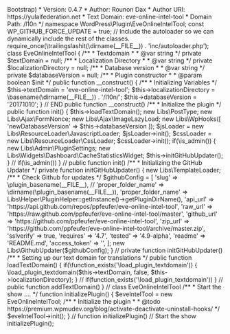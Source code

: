 <?php
/**
 * Plugin Name: EVE Online Intel Tool for WordPress
 * Plugin URI: https://github.com/ppfeufer/eve-online-intel-tool
 * GitHub Plugin URI: https://github.com/ppfeufer/eve-online-intel-tool
 * Description: An EVE Online Intel Tool for WordPress. Parsing D-Scans, Local and Fleet Compositions. (Best with a theme running with <a href="http://getbootstrap.com/">Bootstrap</a>)
 * Version: 0.4.7
 * Author: Rounon Dax
 * Author URI: https://yulaifederation.net
 * Text Domain: eve-online-intel-tool
 * Domain Path: /l10n
 */

namespace WordPress\Plugin\EveOnlineIntelTool;
const WP_GITHUB_FORCE_UPDATE = true;

// Include the autoloader so we can dynamically include the rest of the classes.
require_once(\trailingslashit(\dirname(__FILE__)) . 'inc/autoloader.php');

class EveOnlineIntelTool {
	/**
	 * Textdomain
	 *
	 * @var string
	 */
	private $textDomain = null;

	/**
	 * Localization Directory
	 *
	 * @var string
	 */
	private $localizationDirectory = null;

	/**
	 * Database version
	 *
	 * @var string
	 */
	private $databaseVersion = null;

	/**
	 * Plugin constructor
	 *
	 * @param boolean $init
	 */
	public function __construct() {
		/**
		 * Initializing Variables
		 */
		$this->textDomain = 'eve-online-intel-tool';
		$this->localizationDirectory = \basename(\dirname(__FILE__)) . '/l10n/';

		$this->databaseVersion = '20171010';
	} // END public function __construct()

	/**
	 * Initialize the plugin
	 */
	public function init() {
		$this->loadTextDomain();

		new Libs\PostType;
		new Libs\Ajax\FormNonce;
		new Libs\Ajax\ImageLazyLoad;

		new Libs\WpHooks([
			'newDatabaseVersion' => $this->databaseVersion
		]);

		$jsLoader = new Libs\ResourceLoader\JavascriptLoader;
		$jsLoader->init();

		$cssLoader = new Libs\ResourceLoader\CssLoader;
		$cssLoader->init();

		if(\is_admin()) {
			new Libs\Admin\PluginSettings;
			new Libs\Widgets\Dashboard\CacheStatisticsWidget;

			$this->initGitHubUpdater();
		} // if(\is_admin())
	} // public function init()

	/**
	 * Initializing the GitHub Updater
	 */
	private function initGitHubUpdater() {
		new Libs\TemplateLoader;

		/**
		 * Check Github for updates
		 */
		$githubConfig = [
			'slug' => \plugin_basename(__FILE__),
//			'proper_folder_name' => \dirname(\plugin_basename(__FILE__)),
			'proper_folder_name' => Libs\Helper\PluginHelper::getInstance()->getPluginDirName(),
			'api_url' => 'https://api.github.com/repos/ppfeufer/eve-online-intel-tool',
			'raw_url' => 'https://raw.github.com/ppfeufer/eve-online-intel-tool/master',
			'github_url' => 'https://github.com/ppfeufer/eve-online-intel-tool',
			'zip_url' => 'https://github.com/ppfeufer/eve-online-intel-tool/archive/master.zip',
			'sslverify' => true,
			'requires' => '4.7',
			'tested' => '4.9-alpha',
			'readme' => 'README.md',
			'access_token' => '',
		];

		new Libs\GithubUpdater($githubConfig);
	} // private function initGitHubUpdater()

	/**
	 * Setting up our text domain for translations
	 */
	public function loadTextDomain() {
		if(\function_exists('\load_plugin_textdomain')) {
			\load_plugin_textdomain($this->textDomain, false, $this->localizationDirectory);
		} // if(function_exists('\load_plugin_textdomain'))
	} // public function addTextDomain()
} // class EveOnlineIntelTool

/**
 * Start the show ....
 */
function initializePlugin() {
	$eveIntelTool = new EveOnlineIntelTool;

	/**
	 * Initialize the plugin
	 *
	 * @todo https://premium.wpmudev.org/blog/activate-deactivate-uninstall-hooks/
	 */
	$eveIntelTool->init();
} // function initializePlugin()

// Start the show
initializePlugin();
